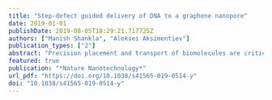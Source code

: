 ```yaml
---
title: "Step-defect guided delivery of DNA to a graphene nanopore"
date: 2019-01-01
publishDate: 2019-08-05T18:29:21.717725Z
authors: ["Manish Shankla", "Aleksei Aksimentiev"]
publication_types: ["2"]
abstract: "Precision placement and transport of biomolecules are critical to many single-molecule manipulation and detection methods. One such method is nanopore sequencing, in which the delivery of biomolecules towards a nanopore controls the method's throughput. Using all-atom molecular dynamics, here we show that the precision transport of biomolecules can be realized by utilizing ubiquitous features of graphene surface-step defects that separate multilayer domains. Subject to an external force, we found that adsorbed DNA moved much faster down a step defect than up, and even faster along the defect edge, regardless of whether the motion was produced by a mechanical force or a solvent flow. We utilized this direction dependency to demonstrate a mechanical analogue of an electric diode and a system for delivering DNA molecules to a nanopore. The defect-guided delivery principle can be used for the separation, concentration and storage of scarce biomolecular species, on-demand chemical reactions and nanopore sensing."
featured: true
publication: "*Nature Nanotechnology*"
url_pdf: "https://doi.org/10.1038/s41565-019-0514-y"
doi: "10.1038/s41565-019-0514-y"
---
```


